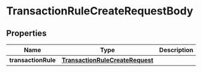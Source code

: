 

# TransactionRuleCreateRequestBody


## Properties

Name | Type | Description | Notes
------------ | ------------- | ------------- | -------------
**transactionRule** | [**TransactionRuleCreateRequest**](TransactionRuleCreateRequest.md) |  |  [optional]



